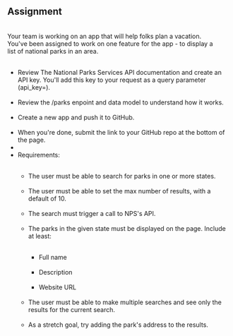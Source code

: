 <h2>Assignment</h2><br>
Your team is working on an app that will help folks plan a vacation. <br>
You've been assigned to work on one feature for the app - to display a <br>
list of national parks in an area.<br>
<br>
<ul>
<li>Review The National Parks Services API documentation and create an API key. You'll add this key to your request as a query parameter (api_key=).</li>
<br>
<li>Review the /parks enpoint and data model to understand how it works.</li>
<br>
<li>Create a new app and push it to GitHub.</li>
<br>
<li>When you're done, submit the link to your GitHub repo at the bottom of the page.<li>
<br>
<li>Requirements:</li><br>
<ul>
<li>The user must be able to search for parks in one or more states.</li><br>
<li>The user must be able to set the max number of results, with a default of 10.</li><br>
<li>The search must trigger a call to NPS's API.</li><br>
<li>The parks in the given state must be displayed on the page. Include at least:</li><br>
<ul>
<li>Full name</li><br>
<li>Description</li><br>
<li>Website URL</li><br>
</ul>
<li>The user must be able to make multiple searches and see only the results for the current search.</li><br>
<li>As a stretch goal, try adding the park's address to the results.</li><br>
</ul>
</ul>